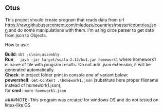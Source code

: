 ## Otus
This project should create program that reads data from url https://raw.githubusercontent.com/mledoze/countries/master/countries.json
and do some manipulations with them. 
I'm using circe parser to get data from json to Objects.

How to use:

**Build**: ```sbt ;clean;assembly``` </br>
**Run**: ```  java -jar target/scala-2.12/hw1.jar homework1``` where homework1 is name of file with program results. Do not add .json extension, it will be generated automatically. </br>
**Check**: in project folder print in console one of variant below: </br>
**powershell**:``` Get-Content .\homework1.json``` (substitute here proper filename instead of homework1.json), </br>
for **cmd** : ```more homework1.json```


####NOTE: This program was created for windows OS and do not tested on linux-like OS. 


